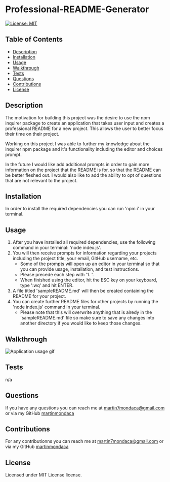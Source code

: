 # Professional-README-Generator

  [![License: MIT](https://img.shields.io/badge/License-MIT-yellow.svg)](https://opensource.org/licenses/MIT)

  ## Table of Contents
  * [Description](#description)
  * [Installation](#installation)
  * [Usage](#usage)
  * [Walkthrough](#walkthrough)
  * [Tests](#tests)
  * [Questions](#questions)
  * [Contributions](#contributions)
  * [License](#license)

  ## Description
  The motivation for building this project was the desire to use the npm inquirer package to create an application that takes user input and creates a professional README for a new project. This allows the user to better focus their time on their project.

  Working on this project I was able to further my knowledge about the inquirer npm package and it's functionality including the editor and choices prompt.

  In the future I would like add additional prompts in order to gain more information on the project that the README is for, so that the README can be better fleshed out. I would also like to add the ability to opt of questions that are not relevant to the project.

  ## Installation
  In order to install the required dependencies you can run 'npm i' in your terminal.

  ## Usage
  1. After you have installed all required dependencies, use the following command in your terminal: 'node index.js'.
  1. You will then receive prompts for information regarding your projects including the project title, your email, GitHub username, etc.
      * Some of the prompts will open up an editor in your terminal so that you can provide usage, installation, and test instructions.
      * Please precede each step with '1. '.
      * When finished using the editor, hit the ESC key on your keyboard, type ':wq' and hit ENTER.
  1. A file titled 'sampleREADME.md' will then be created containing the README for your project.
  1. You can create further README files for other projects by running the 'node index.js' command in your terminal.
      * Please note that this will overwrite anything that is alredy in the 'sampleREADME.md' file so make sure to save any changes into another directory if you would like to keep those changes.

  ## Walkthrough

  ![Application usage gif](media/sampleREADME.gif)

  ## Tests
  n/a

  ## Questions  
  If you have any questions you can reach me at martin7mondaca@gmail.com or via my GitHub [martinmondaca](https://github.com/martinmondaca)

  ## Contributions
  For any contributionns you can reach me at martin7mondaca@gmail.com or via my GitHub [martinmondaca](https://github.com/martinmondaca)

  ## License
  Licensed under MIT License license.
